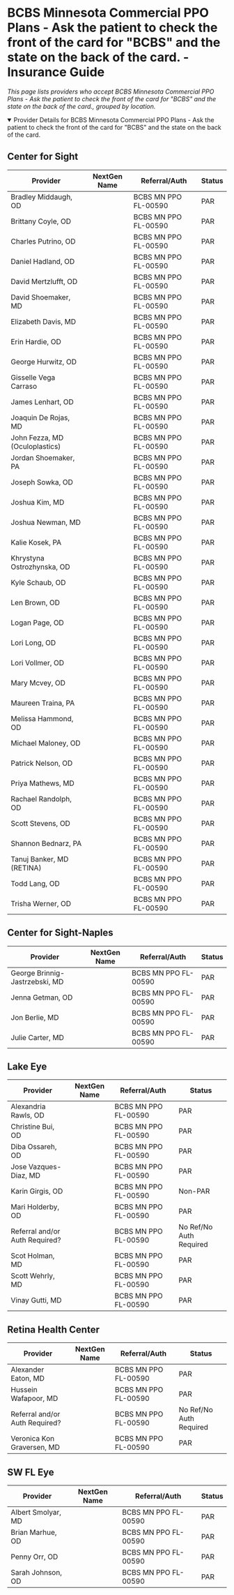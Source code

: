 # BCBS Minnesota Commercial PPO Plans - Ask the patient to check the front of the card for "BCBS" and the state on the back of the card. - Insurance Guide

*This page lists providers who accept BCBS Minnesota Commercial PPO Plans - Ask the patient to check the front of the card for "BCBS" and the state on the back of the card., grouped by location.*

<details open><summary>Provider Details for BCBS Minnesota Commercial PPO Plans - Ask the patient to check the front of the card for "BCBS" and the state on the back of the card.</summary>

## Center for Sight

| Provider | NextGen Name | Referral/Auth | Status |
|----------|-------------|--------------|--------|
| Bradley Middaugh, OD |  | BCBS MN PPO FL-00590 | PAR |
| Brittany Coyle, OD |  | BCBS MN PPO FL-00590 | PAR |
| Charles Putrino, OD |  | BCBS MN PPO FL-00590 | PAR |
| Daniel Hadland, OD |  | BCBS MN PPO FL-00590 | PAR |
| David Mertzlufft, OD |  | BCBS MN PPO FL-00590 | PAR |
| David Shoemaker, MD |  | BCBS MN PPO FL-00590 | PAR |
| Elizabeth Davis, MD |  | BCBS MN PPO FL-00590 | PAR |
| Erin Hardie, OD |  | BCBS MN PPO FL-00590 | PAR |
| George Hurwitz, OD |  | BCBS MN PPO FL-00590 | PAR |
| Gisselle Vega Carraso |  | BCBS MN PPO FL-00590 | PAR |
| James Lenhart, OD |  | BCBS MN PPO FL-00590 | PAR |
| Joaquin De Rojas, MD |  | BCBS MN PPO FL-00590 | PAR |
| John Fezza, MD (Oculoplastics) |  | BCBS MN PPO FL-00590 | PAR |
| Jordan Shoemaker, PA |  | BCBS MN PPO FL-00590 | PAR |
| Joseph Sowka, OD |  | BCBS MN PPO FL-00590 | PAR |
| Joshua Kim, MD |  | BCBS MN PPO FL-00590 | PAR |
| Joshua Newman, MD |  | BCBS MN PPO FL-00590 | PAR |
| Kalie Kosek, PA |  | BCBS MN PPO FL-00590 | PAR |
| Khrystyna Ostrozhynska, OD |  | BCBS MN PPO FL-00590 | PAR |
| Kyle Schaub, OD |  | BCBS MN PPO FL-00590 | PAR |
| Len Brown, OD |  | BCBS MN PPO FL-00590 | PAR |
| Logan Page, OD |  | BCBS MN PPO FL-00590 | PAR |
| Lori Long, OD |  | BCBS MN PPO FL-00590 | PAR |
| Lori Vollmer, OD |  | BCBS MN PPO FL-00590 | PAR |
| Mary Mcvey, OD |  | BCBS MN PPO FL-00590 | PAR |
| Maureen Traina, PA |  | BCBS MN PPO FL-00590 | PAR |
| Melissa Hammond, OD |  | BCBS MN PPO FL-00590 | PAR |
| Michael Maloney, OD |  | BCBS MN PPO FL-00590 | PAR |
| Patrick Nelson, OD |  | BCBS MN PPO FL-00590 | PAR |
| Priya Mathews, MD |  | BCBS MN PPO FL-00590 | PAR |
| Rachael Randolph, OD |  | BCBS MN PPO FL-00590 | PAR |
| Scott Stevens, OD |  | BCBS MN PPO FL-00590 | PAR |
| Shannon Bednarz, PA |  | BCBS MN PPO FL-00590 | PAR |
| Tanuj Banker, MD (RETINA) |  | BCBS MN PPO FL-00590 | PAR |
| Todd Lang, OD |  | BCBS MN PPO FL-00590 | PAR |
| Trisha Werner, OD |  | BCBS MN PPO FL-00590 | PAR |

## Center for Sight-Naples

| Provider | NextGen Name | Referral/Auth | Status |
|----------|-------------|--------------|--------|
| George Brinnig-Jastrzebski, MD |  | BCBS MN PPO FL-00590 | PAR |
| Jenna Getman, OD |  | BCBS MN PPO FL-00590 | PAR |
| Jon Berlie, MD |  | BCBS MN PPO FL-00590 | PAR |
| Julie Carter, MD |  | BCBS MN PPO FL-00590 | PAR |

## Lake Eye 

| Provider | NextGen Name | Referral/Auth | Status |
|----------|-------------|--------------|--------|
| Alexandria Rawls, OD |  | BCBS MN PPO FL-00590 | PAR |
| Christine Bui, OD |  | BCBS MN PPO FL-00590 | PAR |
| Diba Ossareh, OD |  | BCBS MN PPO FL-00590 | PAR |
| Jose Vazques-Diaz, MD |  | BCBS MN PPO FL-00590 | PAR |
| Karin Girgis, OD |  | BCBS MN PPO FL-00590 | Non-PAR |
| Mari Holderby, OD |  | BCBS MN PPO FL-00590 | PAR |
| Referral and/or Auth Required? |  | BCBS MN PPO FL-00590 | No Ref/No Auth Required |
| Scot Holman, MD |  | BCBS MN PPO FL-00590 | PAR |
| Scott Wehrly, MD |  | BCBS MN PPO FL-00590 | PAR |
| Vinay Gutti, MD |  | BCBS MN PPO FL-00590 | PAR |

## Retina Health Center

| Provider | NextGen Name | Referral/Auth | Status |
|----------|-------------|--------------|--------|
| Alexander Eaton, MD |  | BCBS MN PPO FL-00590 | PAR |
| Hussein Wafapoor, MD |  | BCBS MN PPO FL-00590 | PAR |
| Referral and/or Auth Required? |  | BCBS MN PPO FL-00590 | No Ref/No Auth Required |
| Veronica Kon Graversen, MD |  | BCBS MN PPO FL-00590 | PAR |

## SW FL Eye

| Provider | NextGen Name | Referral/Auth | Status |
|----------|-------------|--------------|--------|
| Albert Smolyar, MD |  | BCBS MN PPO FL-00590 | PAR |
| Brian Marhue, OD |  | BCBS MN PPO FL-00590 | PAR |
| Penny Orr, OD |  | BCBS MN PPO FL-00590 | PAR |
| Sarah Johnson, OD |  | BCBS MN PPO FL-00590 | PAR |

</details>

